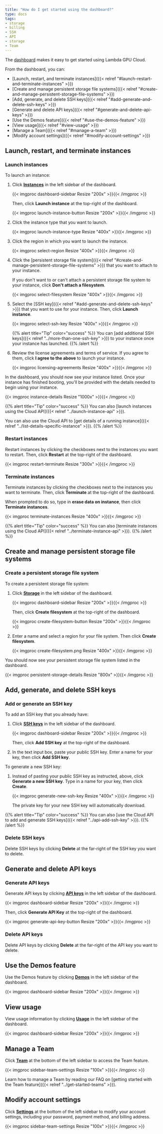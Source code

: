 ```yaml
---
title: "How do I get started using the dashboard?"
type: docs
tags:
- storage
- billing
- SSH
- API
- storage
- Team
---
```


The [dashboard](https://cloud.lambdalabs.com/instances) makes it easy to get
started using Lambda GPU Cloud.

From the dashboard, you can:

- [Launch, restart, and terminate instances]({{< relref "#launch-restart-and-terminate-instances" >}})
- [Create and manage persistent storage file systems]({{< relref "#create-and-manage-persistent-storage-file-systems" >}})
- [Add, generate, and delete SSH keys]({{< relref "#add-generate-and-delete-ssh-keys" >}})
- [Generate and delete API keys]({{< relref "#generate-and-delete-api-keys" >}})
- [Use the Demos feature]({{< relref "#use-the-demos-feature" >}})
- [View usage]({{< relref "#view-usage" >}})
- [Manage a Team]({{< relref "#manage-a-team" >}})
- [Modify account settings]({{< relref "#modify-account-settings" >}})

## Launch, restart, and terminate instances

### Launch instances

To launch an instance:

1. Click [**Instances**](https://cloud.lambdalabs.com/instances) in the left
   sidebar of the dashboard.

   {{< imgproc dashboard-sidebar Resize "200x" >}}{{< /imgproc >}}

   Then, click **Launch instance** at the top-right of the dashboard.

   {{< imgproc launch-instance-button Resize "200x" >}}{{< /imgproc >}}

1. Click the instance type that you want to launch.

   {{< imgproc launch-instance-type Resize "400x" >}}{{< /imgproc >}}

1. Click the region in which you want to launch the instance.

   {{< imgproc select-region Resize "400x" >}}{{< /imgproc >}}

1. Click the
   [persistent storage file system]({{< relref "#create-and-manage-persistent-storage-file-systems" >}})
   that you want to attach to your instance.

   If you don't want to or can't attach a persistent storage file system to
   your instance, click **Don't attach a filesystem**.

   {{< imgproc select-filesystem Resize "400x" >}}{{< /imgproc >}}

1. Select the [SSH key]({{< relref "#add-generate-and-delete-ssh-keys" >}})
   that you want to use for your instance. Then, click **Launch instance**.

   {{< imgproc select-ssh-key Resize "400x" >}}{{< /imgproc >}}

   {{% alert title="Tip" color="success" %}}
   You can
   [add additional SSH keys]({{< relref "../more-than-one-ssh-key" >}}) to
   your instance once your instance has launched.
   {{% /alert %}}

1. Review the license agreements and terms of service. If you agree to them,
   click **I agree to the above** to launch your instance.

   {{< imgproc licensing-agreements Resize "400x" >}}{{< /imgproc >}}

In the dashboard, you should now see your instance listed. Once your instance
has finished booting, you'll be provided with the details needed to begin
using your instance.

{{< imgproc instance-details Resize "1000x" >}}{{< /imgproc >}}

{{% alert title="Tip" color="success" %}}
You can also
[launch instances using the Cloud API]({{< relref "../launch-instance-api" >}}).

You can also use the Cloud API to
[get details of a running instance]({{< relref "../list-details-specific-instance" >}}).
{{% /alert %}}

### Restart instances

Restart instances by clicking the checkboxes next to the instances you want to
restart. Then, click **Restart** at the top-right of the dashboard.

{{< imgproc restart-terminate Resize "300x" >}}{{< /imgproc >}}

### Terminate instances

Terminate instances by clicking the checkboxes next to the instances you want
to terminate. Then, click **Terminate** at the top-right of the dashboard.

When prompted to do so, type in **erase data on instance**, then click
**Terminate instances**.

{{< imgproc terminate-instances Resize "400x" >}}{{< /imgproc >}}

{{% alert title="Tip" color="success" %}}
You can also
[terminate instances using the Cloud API]({{< relref "../terminate-instance-api" >}}).
{{% /alert %}}

## Create and manage persistent storage file systems

### Create a persistent storage file system

To create a persistent storage file system:

1. Click [**Storage**](https://cloud.lambdalabs.com/file-systems) in the left
   sidebar of the dashboard.

   {{< imgproc dashboard-sidebar Resize "200x" >}}{{< /imgproc >}}

   Then, click **Create filesystem** at the top-right of the dashboard.

   {{< imgproc create-filesystem-button Resize "200x" >}}{{< /imgproc >}}

1. Enter a name and select a region for your file system. Then click **Create
   filesystem**.

   {{< imgproc create-filesystem.png Resize "400x" >}}{{< /imgproc >}}

You should now see your persistent storage file system listed in the
dashboard.

   {{< imgproc persistent-storage-details Resize "800x" >}}{{< /imgproc >}}

## Add, generate, and delete SSH keys

### Add or generate an SSH key

To add an SSH key that you already have:

1. Click [**SSH keys**](https://cloud.lambdalabs.com/ssh-keys) in the left
   sidebar of the dashboard.

   {{< imgproc dashboard-sidebar Resize "200x" >}}{{< /imgproc >}}

   Then, click **Add SSH key** at the top-right of the dashboard.

1. In the text input box, paste your public SSH key. Enter a name for your
   key, then click **Add SSH key**.

To generate a new SSH key:

1. Instead of pasting your public SSH key as instructed, above, click
   **Generate a new SSH key**. Type in a name for your key, then click
   **Create**.

   {{< imgproc generate-new-ssh-key Resize "400x" >}}{{< /imgproc >}}

   The private key for your new SSH key will automatically download.

{{% alert title="Tip" color="success" %}}
You can also
[use the Cloud API to add and generate SSH keys]({{< relref "../api-add-ssh-key" >}}).
{{% /alert %}}

### Delete SSH keys

Delete SSH keys by clicking **Delete** at the far-right of the SSH key you
want to delete.

## Generate and delete API keys

### Generate API keys

Generate API keys by clicking
[**API keys**](https://cloud.lambdalabs.com/api-keys) in the left sidebar of
the dashboard.

{{< imgproc dashboard-sidebar Resize "200x" >}}{{< /imgproc >}}

Then, click **Generate API Key** at the top-right of the dashboard.

{{< imgproc generate-api-key-button Resize "200x" >}}{{< /imgproc >}}

### Delete API keys

Delete API keys by clicking **Delete** at the far-right of the API key you
want to delete.

## Use the Demos feature

Use the Demos feature by clicking
[**Demos**](https://cloud.lambdalabs.com/edit-demos) in the left sidebar of
the dashboard.

{{< imgproc dashboard-sidebar Resize "200x" >}}{{< /imgproc >}}

## View usage

View usage information by clicking
[**Usage**](https://cloud.lambdalabs.com/usage) in the left sidebar of the
dashboard.

{{< imgproc dashboard-sidebar Resize "200x" >}}{{< /imgproc >}}

## Manage a Team

Click [**Team**](https://cloud.lambdalabs.com/team) at the bottom of the left
sidebar to access the Team feature.

{{< imgproc sidebar-team-settings Resize "100x" >}}{{< /imgproc >}}

Learn how to manage a Team by reading our FAQ on
[getting started with the Team feature]({{< relref "../get-started-teams" >}}).

## Modify account settings

Click [**Settings**](https://cloud.lambdalabs.com/settings) at the bottom of
the left sidebar to modify your account settings, including your password,
payment method, and billing address.

{{< imgproc sidebar-team-settings Resize "100x" >}}{{< /imgproc >}}
